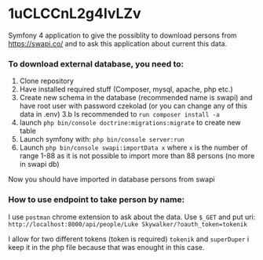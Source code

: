 # 1uCLCCnL2g4IvLZv

Symfony 4 application to give the possiblity to download persons from https://swapi.co/ and to ask this application about current this data.

<h3>To download external database, you need to:</h3>

1. Clone repository
2. Have installed required stuff (Composer, mysql, apache, php etc.) 
3. Create new schema in the database (recommended name is swapi) and have root user with password czekolad (or you can change any of this data in .env)
3.b Is recommended to `run composer install -a`
4. launch `php bin/console doctrine:migrations:migrate` to create new table
5. Launch symfony with: `php bin/console server:run`
6. Launch `php bin/console swapi:importData x` where `x` is the number of range 1-88 as it is not possible to import more than 88 persons (no more in swapi db) 

Now you should have imported in database persons from swapi

<h3>How to use endpoint to take person by name:</h3>

I use `postman` chrome extension to ask about the data. 
Use `$_GET` and put uri: `http://localhost:8000/api/people/Luke Skywalker/?oauth_token=tokenik`

I allow for two different tokens (token is required) `tokenik` and `superDuper` i keep it in the php file because that was enought in this case.

